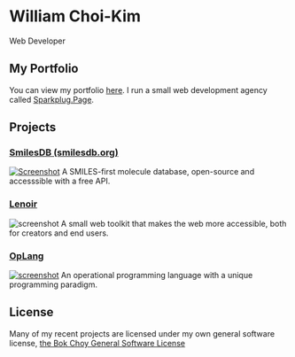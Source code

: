 # William Choi-Kim
Web Developer  
## My Portfolio
You can view my portfolio [here](https://www.rockwill.dev). I run a small web development agency called [Sparkplug.Page](https://sparkplug.page).
## Projects
### [SmilesDB (smilesdb.org)](https://github.com/rockwillck/smilesdb)
[![Screenshot](https://camo.githubusercontent.com/bb9df81fffd2bcef53ad92bdbcb6374e6bfcfe2a3af32057264c620429c8e28f/68747470733a2f2f692e696d6775722e636f6d2f5a6d73345648732e706e67)](https://smilesdb.org)
A SMILES-first molecule database, open-source and accesssible with a free API.
### [Lenoir](https://github.com/rockwillck/lenoir)
![screenshot](https://i.imgur.com/C4vdGxW.png)
A small web toolkit that makes the web more accessible, both for creators and end users.
### [OpLang](https://github.com/rockwillck/oplang)
[![screenshot](https://i.imgur.com/jqqm9h7.png)](https://rockwill.dev/OpLang)
An operational programming language with a unique programming paradigm.
## License
Many of my recent projects are licensed under my own general software license, [the Bok Choy General Software License](https://github.com/rockwillck/Bok-Choy-License)
